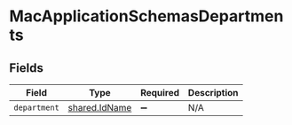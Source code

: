 # MacApplicationSchemasDepartments


## Fields

| Field                                                 | Type                                                  | Required                                              | Description                                           |
| ----------------------------------------------------- | ----------------------------------------------------- | ----------------------------------------------------- | ----------------------------------------------------- |
| `department`                                          | [shared.IdName](../../../sdk/models/shared/idname.md) | :heavy_minus_sign:                                    | N/A                                                   |